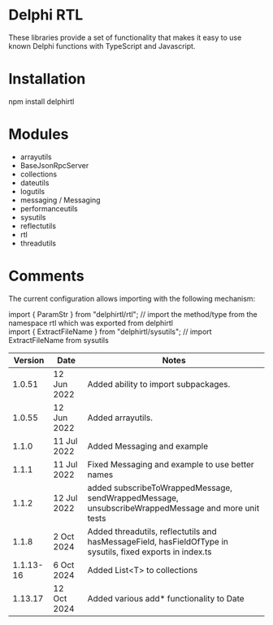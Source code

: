 Delphi RTL
==========

These libraries provide a set of functionality that makes it easy to use known Delphi functions with TypeScript and Javascript.

Installation
============

npm install delphirtl

Modules
=======
* arrayutils
* BaseJsonRpcServer
* collections
* dateutils  
* logutils  
* messaging / Messaging
* performanceutils
* sysutils  
* reflectutils
* rtl  
* threadutils  


Comments
========

The current configuration allows importing with the following mechanism:


import { ParamStr } from "delphirtl/rtl";  // import the method/type from the namespace rtl which was exported from delphirtl  
import { ExtractFileName } from "delphirtl/sysutils"; // import ExtractFileName from sysutils   


| Version  | Date        | Notes  |  
|----------|-------------|--------|  
| 1.0.51   | 12 Jun 2022 | Added ability to import subpackages. |
| 1.0.55   | 12 Jun 2022 | Added arrayutils. |
| 1.1.0    | 11 Jul 2022 | Added Messaging and example |
| 1.1.1    | 11 Jul 2022 | Fixed Messaging and example to use better names |
| 1.1.2    | 12 Jul 2022 | added subscribeToWrappedMessage, sendWrappedMessage, unsubscribeWrappedMessage and more unit tests |
| 1.1.8  | 2 Oct 2024 | Added threadutils, reflectutils and hasMessageField, hasFieldOfType in sysutils, fixed exports in index.ts |
| 1.1.13-16 | 6 Oct 2024 | Added List\<T\> to collections |
| 1.13.17 | 12 Oct 2024 | Added various add* functionality to Date |

